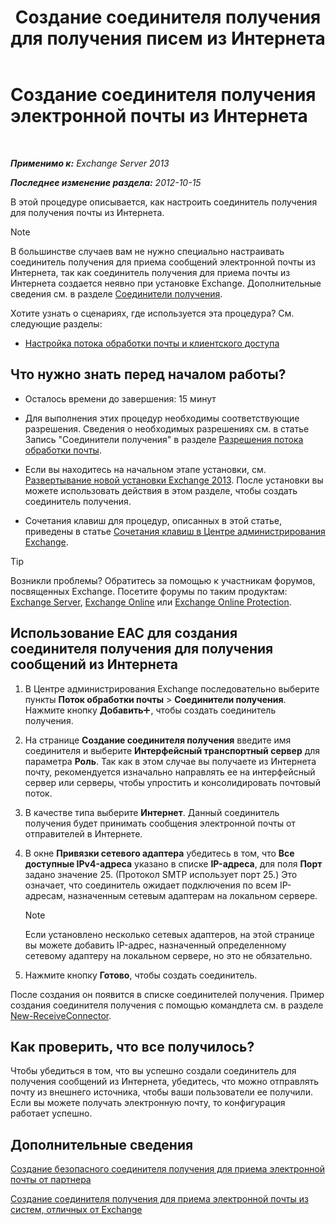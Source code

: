 ﻿---
title: 'Создание соединителя получения для получения писем из Интернета'
TOCTitle: Создание соединителя получения электронной почты из Интернета
ms:assetid: 534bbd32-a0db-4d50-9579-4933b156d7b3
ms:mtpsurl: https://technet.microsoft.com/ru-ru/library/JJ657447(v=EXCHG.150)
ms:contentKeyID: 50488246
ms.date: 04/30/2018
mtps_version: v=EXCHG.150
ms.translationtype: HT
---

# Создание соединителя получения электронной почты из Интернета

 

_**Применимо к:** Exchange Server 2013_

_**Последнее изменение раздела:** 2012-10-15_

В этой процедуре описывается, как настроить соединитель получения для получения почты из Интернета.

> [!NOTE]  
> В большинстве случаев вам не нужно специально настраивать соединитель получения для приема сообщений электронной почты из Интернета, так как соединитель получения для приема почты из Интернета создается неявно при установке Exchange. Дополнительные сведения см. в разделе <a href="receive-connectors-exchange-2013-help.md">Соединители получения</a>.


Хотите узнать о сценариях, где используется эта процедура? См. следующие разделы:

  - [Настройка потока обработки почты и клиентского доступа](configure-mail-flow-and-client-access-exchange-2013-help.md)

## Что нужно знать перед началом работы?

  - Осталось времени до завершения: 15 минут

  - Для выполнения этих процедур необходимы соответствующие разрешения. Сведения о необходимых разрешениях см. в статье Запись "Соединители получения" в разделе [Разрешения потока обработки почты](mail-flow-permissions-exchange-2013-help.md).

  - Если вы находитесь на начальном этапе установки, см. [Развертывание новой установки Exchange 2013](deploy-a-new-installation-of-exchange-2013-exchange-2013-help.md). После установки вы можете использовать действия в этом разделе, чтобы создать соединитель получения.

  - Сочетания клавиш для процедур, описанных в этой статье, приведены в статье [Сочетания клавиш в Центре администрирования Exchange](keyboard-shortcuts-in-the-exchange-admin-center-exchange-online-protection-help.md).

> [!TIP]  
> Возникли проблемы? Обратитесь за помощью к участникам форумов, посвященных Exchange. Посетите форумы по таким продуктам: <a href="https://go.microsoft.com/fwlink/p/?linkid=60612">Exchange Server</a>, <a href="https://go.microsoft.com/fwlink/p/?linkid=267542">Exchange Online</a> или <a href="https://go.microsoft.com/fwlink/p/?linkid=285351">Exchange Online Protection</a>.


## Использование EAC для создания соединителя получения для получения сообщений из Интернета

1.  В Центре администрирования Exchange последовательно выберите пункты **Поток обработки почты** \> **Соединители получения**. Нажмите кнопку **Добавить**![Значок добавления](images/JJ218640.c1e75329-d6d7-4073-a27d-498590bbb558(EXCHG.150).gif "Значок добавления"), чтобы создать соединитель получения.

2.  На странице **Создание соединителя получения** введите имя соединителя и выберите **Интерфейсный транспортный сервер** для параметра **Роль**. Так как в этом случае вы получаете из Интернета почту, рекомендуется изначально направлять ее на интерфейсный сервер или серверы, чтобы упростить и консолидировать почтовый поток.

3.  В качестве типа выберите **Интернет**. Данный соединитель получения будет принимать сообщения электронной почты от отправителей в Интернете.

4.  В окне **Привязки сетевого адаптера** убедитесь в том, что **Все доступные IPv4-адреса** указано в списке **IP-адреса**, для поля **Порт** задано значение 25. (Протокол SMTP использует порт 25.) Это означает, что соединитель ожидает подключения по всем IP-адресам, назначенным сетевым адаптерам на локальном сервере.
    
    > [!NOTE]  
    > Если установлено несколько сетевых адаптеров, на этой странице вы можете добавить IP-адрес, назначенный определенному сетевому адаптеру на локальном сервере, но это не обязательно.


5.  Нажмите кнопку **Готово**, чтобы создать соединитель.

После создания он появится в списке соединителей получения. Пример создания соединителя получения с помощью командлета см. в разделе [New-ReceiveConnector](https://technet.microsoft.com/ru-ru/library/bb125139\(v=exchg.150\)).

## Как проверить, что все получилось?

Чтобы убедиться в том, что вы успешно создали соединитель для получения сообщений из Интернета, убедитесь, что можно отправлять почту из внешнего источника, чтобы ваши пользователи ее получили. Если вы можете получать электронную почту, то конфигурация работает успешно.

## Дополнительные сведения

[Создание безопасного соединителя получения для приема электронной почты от партнера](create-a-secure-receive-connector-to-receive-email-from-a-partner-exchange-2013-help.md)

[Создание соединителя получения для приема электронной почты из систем, отличных от Exchange](create-a-receive-connector-to-receive-email-from-a-system-not-running-exchange-exchange-2013-help.md)

